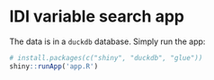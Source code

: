 # IDI variable search app

The data is in a `duckdb` database. Simply run the app:
```r
# install.packages(c("shiny", "duckdb", "glue"))
shiny::runApp('app.R')
```
